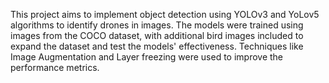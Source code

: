This project aims to implement object detection using YOLOv3 and YoLov5 algorithms to identify drones in images. The models were trained using images from the COCO dataset, with additional bird images included to expand the dataset and test the models' effectiveness.
Techniques like Image Augmentation and Layer freezing were used to improve the performance metrics.

